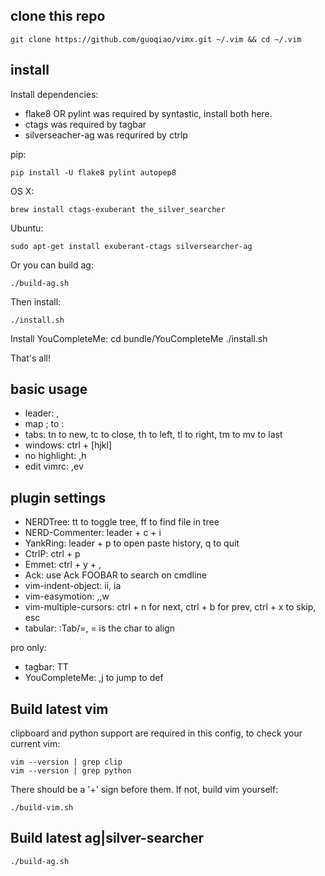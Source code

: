 ## clone this repo

    git clone https://github.com/guoqiao/vimx.git ~/.vim && cd ~/.vim

## install
Install dependencies:

- flake8 OR pylint was required by syntastic, install both here.
- ctags was required by tagbar
- silverseacher-ag was requrired by ctrlp

pip:

    pip install -U flake8 pylint autopep8

OS X:

    brew install ctags-exuberant the_silver_searcher

Ubuntu:

    sudo apt-get install exuberant-ctags silversearcher-ag

Or you can build ag:

    ./build-ag.sh

Then install:

    ./install.sh

Install YouCompleteMe:
    cd bundle/YouCompleteMe
    ./install.sh

That's all!

## basic usage
* leader: ,
* map ; to :
* tabs: tn to new, tc to close, th to left, tl to right, tm to mv to last
* windows: ctrl + [hjkl]
* no highlight: ,h
* edit vimrc: ,ev

## plugin settings
* NERDTree: tt to toggle tree, ff to find file in tree
* NERD-Commenter: leader + c + i
* YankRing: leader + p to open paste history, q to quit
* CtrlP: ctrl + p
* Emmet: ctrl + y + ,
* Ack: use Ack FOOBAR to search on cmdline
* vim-indent-object: ii, ia
* vim-easymotion: ,,w
* vim-multiple-cursors: ctrl + n for next, ctrl + b for prev, ctrl + x to skip, esc
* tabular: :Tab/=, = is the char to align

pro only:
* tagbar: TT
* YouCompleteMe: ,j to jump to def

## Build latest vim
clipboard and python support are required in this config, to check your current vim:

    vim --version | grep clip
    vim --version | grep python

There should be a '+' sign before them. If not, build vim yourself:

    ./build-vim.sh

## Build latest ag|silver-searcher

    ./build-ag.sh

